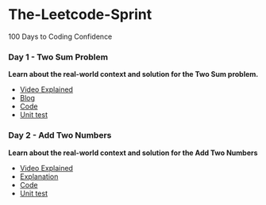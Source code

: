 # The-Leetcode-Sprint
100 Days to Coding Confidence

### Day 1 - Two Sum Problem

**Learn about the real-world context and solution for the Two Sum problem.**

- [Video Explained](https://youtu.be/U_BZKRwOI50)
- [Blog](https://github.com/skjha1/The-Leetcode-Sprint/blob/main/Day%201/two_sum.md)
- [Code](https://github.com/skjha1/The-Leetcode-Sprint/blob/main/Day%201/TWO_SUM/two_sum.java)
- [Unit test](https://github.com/skjha1/The-Leetcode-Sprint/blob/main/Day%201/TWO_SUM/UnitTest_two_sum.java)

### Day 2 - Add Two Numbers

**Learn about the real-world context and solution for the Add Two Numbers**

- [Video Explained](https://youtu.be/ZCXGW_PB2sM)
- [Explanation](https://github.com/skjha1/The-Leetcode-Sprint/blob/main/Day%202/Add_Two_Numbers.md)
- [Code](https://github.com/skjha1/The-Leetcode-Sprint/blob/main/Day%202/Add_two_number.java)
- [Unit test](https://github.com/skjha1/The-Leetcode-Sprint/blob/main/Day%202/AddTwoNumberTest.java)


